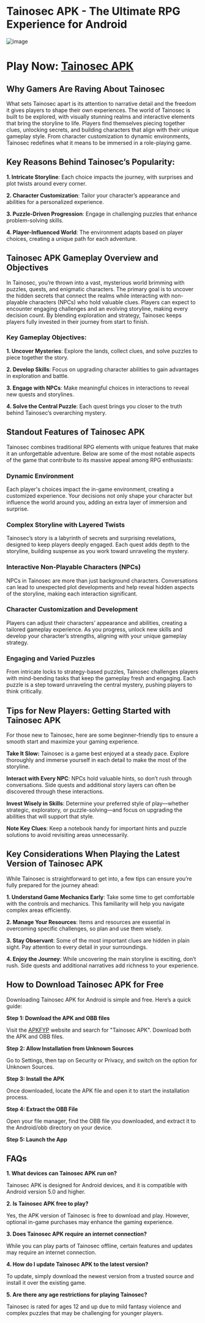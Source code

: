 # Tainosec APK - The Ultimate RPG Experience for Android

![image](https://github.com/user-attachments/assets/99005551-0a2b-4dbb-afad-9f03f818c815)

# Play Now: [Tainosec APK](https://apkfyp.com/tainosec.html)

## Why Gamers Are Raving About Tainosec

What sets Tainosec apart is its attention to narrative detail and the freedom it gives players to shape their own experiences. The world of Tainosec is built to be explored, with visually stunning realms and interactive elements that bring the storyline to life. Players find themselves piecing together clues, unlocking secrets, and building characters that align with their unique gameplay style. From character customization to dynamic environments, Tainosec redefines what it means to be immersed in a role-playing game.

## Key Reasons Behind Tainosec’s Popularity:

**1. Intricate Storyline**: Each choice impacts the journey, with surprises and plot twists around every corner.

**2. Character Customization**: Tailor your character’s appearance and abilities for a personalized experience.

**3. Puzzle-Driven Progression**: Engage in challenging puzzles that enhance problem-solving skills.

**4. Player-Influenced World**: The environment adapts based on player choices, creating a unique path for each adventure.

## Tainosec APK Gameplay Overview and Objectives

In Tainosec, you’re thrown into a vast, mysterious world brimming with puzzles, quests, and enigmatic characters. The primary goal is to uncover the hidden secrets that connect the realms while interacting with non-playable characters (NPCs) who hold valuable clues. Players can expect to encounter engaging challenges and an evolving storyline, making every decision count. By blending exploration and strategy, Tainosec keeps players fully invested in their journey from start to finish.

### Key Gameplay Objectives:

**1. Uncover Mysteries**: Explore the lands, collect clues, and solve puzzles to piece together the story.

**2. Develop Skills**: Focus on upgrading character abilities to gain advantages in exploration and battle.

**3. Engage with NPCs**: Make meaningful choices in interactions to reveal new quests and storylines.

**4. Solve the Central Puzzle**: Each quest brings you closer to the truth behind Tainosec’s overarching mystery.

## Standout Features of Tainosec APK

Tainosec combines traditional RPG elements with unique features that make it an unforgettable adventure. Below are some of the most notable aspects of the game that contribute to its massive appeal among RPG enthusiasts:

### Dynamic Environment

Each player's choices impact the in-game environment, creating a customized experience. Your decisions not only shape your character but influence the world around you, adding an extra layer of immersion and surprise.

### Complex Storyline with Layered Twists

Tainosec’s story is a labyrinth of secrets and surprising revelations, designed to keep players deeply engaged. Each quest adds depth to the storyline, building suspense as you work toward unraveling the mystery.

### Interactive Non-Playable Characters (NPCs)

NPCs in Tainosec are more than just background characters. Conversations can lead to unexpected plot developments and help reveal hidden aspects of the storyline, making each interaction significant.

### Character Customization and Development

Players can adjust their characters’ appearance and abilities, creating a tailored gameplay experience. As you progress, unlock new skills and develop your character’s strengths, aligning with your unique gameplay strategy.

### Engaging and Varied Puzzles

From intricate locks to strategy-based puzzles, Tainosec challenges players with mind-bending tasks that keep the gameplay fresh and engaging. Each puzzle is a step toward unraveling the central mystery, pushing players to think critically.

## Tips for New Players: Getting Started with Tainosec APK

For those new to Tainosec, here are some beginner-friendly tips to ensure a smooth start and maximize your gaming experience.

**Take It Slow:** Tainosec is a game best enjoyed at a steady pace. Explore thoroughly and immerse yourself in each detail to make the most of the storyline.

**Interact with Every NPC**: NPCs hold valuable hints, so don’t rush through conversations. Side quests and additional story layers can often be discovered through these interactions.

**Invest Wisely in Skills**: Determine your preferred style of play—whether strategic, exploratory, or puzzle-solving—and focus on upgrading the abilities that will support that style.

**Note Key Clues**: Keep a notebook handy for important hints and puzzle solutions to avoid revisiting areas unnecessarily.

## Key Considerations When Playing the Latest Version of Tainosec APK

While Tainosec is straightforward to get into, a few tips can ensure you’re fully prepared for the journey ahead:

**1. Understand Game Mechanics Early**: Take some time to get comfortable with the controls and mechanics. This familiarity will help you navigate complex areas efficiently.

**2. Manage Your Resources**: Items and resources are essential in overcoming specific challenges, so plan and use them wisely.

**3. Stay Observant**: Some of the most important clues are hidden in plain sight. Pay attention to every detail in your surroundings.

**4. Enjoy the Journey**: While uncovering the main storyline is exciting, don’t rush. Side quests and additional narratives add richness to your experience.

## How to Download Tainosec APK for Free

Downloading Tainosec APK for Android is simple and free. Here’s a quick guide:

**Step 1: Download the APK and OBB files**

Visit the [APKFYP](https://apkfyp.com/) website and search for "Tainosec APK". Download both the APK and OBB files.

**Step 2: Allow Installation from Unknown Sources**

Go to Settings, then tap on Security or Privacy, and switch on the option for Unknown Sources.

**Step 3: Install the APK**

Once downloaded, locate the APK file and open it to start the installation process.

**Step 4: Extract the OBB File**

Open your file manager, find the OBB file you downloaded, and extract it to the Android/obb directory on your device.

**Step 5: Launch the App**

## FAQs

**1. What devices can Tainosec APK run on?**

Tainosec APK is designed for Android devices, and it is compatible with Android version 5.0 and higher.

**2. Is Tainosec APK free to play?**

Yes, the APK version of Tainosec is free to download and play. However, optional in-game purchases may enhance the gaming experience.

**3. Does Tainosec APK require an internet connection?**

While you can play parts of Tainosec offline, certain features and updates may require an internet connection.

**4. How do I update Tainosec APK to the latest version?**

To update, simply download the newest version from a trusted source and install it over the existing game.

**5. Are there any age restrictions for playing Tainosec?**

Tainosec is rated for ages 12 and up due to mild fantasy violence and complex puzzles that may be challenging for younger players.
